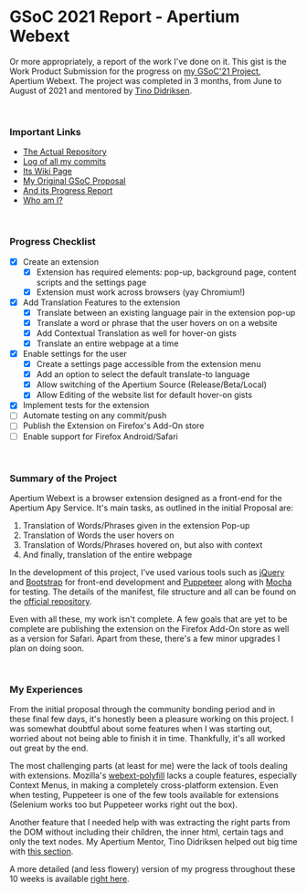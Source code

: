 # GSoC 2021 Report - Apertium Webext

Or more appropriately, a report of the work I've done on it. This gist is the Work Product Submission for the progress on [my GSoC'21 Project](https://summerofcode.withgoogle.com/projects/#4924808795521024), Apertium Webext. The project was completed in 3 months, from June to August of 2021 and mentored by [Tino Didriksen](https://github.com/TinoDidriksen).

<br>

### Important Links

- [The Actual Repository](https://github.com/apertium/apertium-webext)
- [Log of all my commits](https://apertium.projectjj.com/gsoc2021/OverPoweredDev.html)
- [Its Wiki Page](https://wiki.apertium.org/wiki/Apertium_Webext)
- [My Original GSoC Proposal](https://wiki.apertium.org/wiki/User:OverPowered/GSoC2021Proposal)
- [And its Progress Report](https://wiki.apertium.org/wiki/User:OverPowered/GSoC2021_Progress_Report)
- [Who am I?](https://github.com/OverPoweredDev)

<br>

### Progress Checklist

- [x] Create an extension
  - [x] Extension has required elements: pop-up, background page, content scripts and the settings page
  - [x] Extension must work across browsers (yay Chromium!)
- [x] Add Translation Features to the extension
  - [x] Translate between an existing language pair in the extension pop-up
  - [x] Translate a word or phrase that the user hovers on on a website
  - [x] Add Contextual Translation as well for hover-on gists
  - [x] Translate an entire webpage at a time
- [x] Enable settings for the user
  - [x] Create a settings page accessible from the extension menu
  - [x] Add an option to select the default translate-to language
  - [x] Allow switching of the Apertium Source (Release/Beta/Local)
  - [x] Allow Editing of the website list for default hover-on gists
- [x] Implement tests for the extension
- [ ] Automate testing on any commit/push
- [ ] Publish the Extension on Firefox's Add-On store
- [ ] Enable support for Firefox Android/Safari

<br>

### Summary of the Project

Apertium Webext is a browser extension designed as a front-end for the Apertium Apy Service. It's main tasks, as outlined in the initial Proposal are: 
1. Translation of Words/Phrases given in the extension Pop-up
2. Translation of Words the user hovers on
3. Translation of Words/Phrases hovered on, but also with context
4. And finally, translation of the entire webpage

In the development of this project, I've used various tools such as [jQuery](https://jquery.com/) and [Bootstrap](https://getbootstrap.com/) for front-end development and [Puppeteer](https://pptr.dev/) along with [Mocha](https://mochajs.org/) for testing. The details of the manifest, file structure and all can be found on the [official repository](https://github.com/apertium/apertium-webext).

Even with all these, my work isn't complete. A few goals that are yet to be complete are publishing the extension on the Firefox Add-On store as well as a version for Safari. Apart from these, there's a few minor upgrades I plan on doing soon.

<br>

### My Experiences

From the initial proposal through the community bonding period and in these final few days, it's honestly been a pleasure working on this project. I was somewhat doubtful about some features when I was starting out, worried about not being able to finish it in time. Thankfully, it's all worked out great by the end.

The most challenging parts (at least for me) were the lack of tools dealing with extensions. Mozilla's [webext-polyfill](https://github.com/mozilla/webextension-polyfill) lacks a couple features, especially Context Menus, in making a completely cross-platform extension. Even when testing, Puppeteer is one of the few tools available for extensions (Selenium works too but Puppeteer works right out the box).

Another feature that I needed help with was extracting the right parts from the DOM without including their children, the inner html, certain tags and only the text nodes. My Apertium Mentor, Tino Didriksen helped out big time with [this section](https://github.com/apertium/apertium-webext/blob/a39167dd7180f989c57f6323f21a2b26d9b005d0/src/lib/translate.js#L136).

A more detailed (and less flowery) version of my progress throughout these 10 weeks is available [right here](https://wiki.apertium.org/wiki/User:OverPowered/GSoC2021_Progress_Report).
